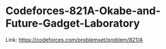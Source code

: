 # Codeforces-821A-Okabe-and-Future-Gadget-Laboratory
Link: https://codeforces.com/problemset/problem/821/A
